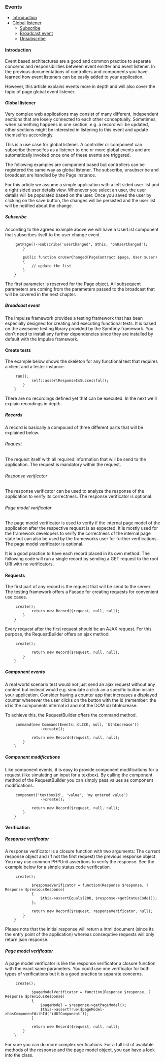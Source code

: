 <h3 class="doc-title">Events</h3>

- [Introduction](#introduction)
- [Global listener](#global-listener)
	- [Subscribe](#register-listener)
    - [Broadcast event](#broadcast-event)
    - [Unsubscribe](#unsubscribe-listener)


<h4><a id="introduction">Introduction</a></h4>
Event based architectures are a good and common practice to separate concerns and responsibilities between event emitter and event listener. In the previous documentations of controllers and components you have learned how event listeners can be easily added to your application.

However, this article explains events more in depth and will also cover the topic of page global event listener.

<h4><a id="global-listener">Global listener</a></h4>

Very complex web applications may consist of many different, independent sections that are losely connected to each other conceptually. Sometimes, when something happens in one section, e.g. a record will be updated, other sections might be interested in listening to this event and update themselfes accordingly. 

This is a use case for global listener. A controller or component can subscribe themselfes as a listener to one or more global events and are automatically invoked once one of these events are triggered. 

The following examples are component based but controllers can be registered the same way as global listener. The subscribe, unsubscribe and broadcast are handled by the Page instance.

For this article we assume a simple application with a left sided user list and a right sided user details view. Whenever you select an user, the user details will be populated based on the user. Once you saved the user by clicking on the save button, the changes will be persisted and the user list will be notified about the change.

<h5><a id="testing-framework">Subscribe</a></h5>

According to the agreed example above we will have a UserList component that subscribes itself to the user change event. 

<pre class="code-white line-numbers language-php">
	<code class="imp-code language-php"><?php

	namespace App\Tests;

	use App\Entities\User;

	class UserList extends Ul
	{
        public function afterCreateChildren()
        {
        	$this->getPage()->subscribe('userChanged', $this, 'onUserChanged');
        }
        
        public function onUserChanged(PageContract $page, User $user)
        {
        	// update the list
        }
	}</code>
</pre>

The first parameter is reserved for the Page object. All subsequent parameters are coming from the parameters passed to the broadcast that will be covered in the next chapter. 

<h5><a id="broadcast-event">Broadcast event</a></h5>


The Impulse framework provides a testing framework that has been especially designed for creating and executing functional tests. It is based on the awesome testing library provided by the Symfony framework. You don't need to install any further dependencies since they are installed by default with the Impulse framework.

<h4><a id="create-tests">Create tests</a></h4>

The example below shows the skeleton for any functional test that requires a client and a tester instance.

<pre class="code-white line-numbers language-php">
	<code class="imp-code language-php"><?php

	namespace App\Tests;

	use Impulse\ImpulseBundle\Components\UidHelperTrait;
	use Impulse\ImpulseBundle\Events\Events;
	use Impulse\ImpulseBundle\Tester\Record;
	use Impulse\ImpulseBundle\Tester\Request\Command;
	use Impulse\ImpulseBundle\Tester\Request\RequestBuilder;
	use Impulse\ImpulseBundle\Tester\Response\Response;
	use Impulse\ImpulseBundle\Tester\Tester;
	use Symfony\Bundle\FrameworkBundle\Test\WebTestCase;

	class CounterWebTest extends WebTestCase
	{
        public function testCounter()
        {
            $client = static::createClient();
            $tester = new Tester($client);

            // add recordings here

            $tester->run();
            self::assertResponseIsSuccessful();
        }
	}</code>
</pre>

There are no recordings defined yet that can be executed. In the next we'll explain recordings in depth.

<h5><a id="records">Records</a></h5>

A record is basically a compound of three different parts that will be explained below.

<h6>Request</h6>
The request itself with all required information that will be send to the application. The request is mandatory within the request.

<h6>Response verificator</h6>
The response verificator can be used to analyze the response of the application to verify its correctness. The response verificator is optional.

<h6>Page model verificator</h6>
The page model verificator is used to verify if the internal page model of the application after the respective request is as expected. It is mostly used for the framework developers to verify the correctness of the internal page state but can also be used by the frameworks user for further verifications. The page model verificator is optional.

It is a good practice to have each record placed in its own method. The following code will run a single record by sending a GET request to the root URI with no verificators.

<h4><a id="requests">Requests</a></h4>
The first part of any record is the request that will be send to the server. The testing framework offers a Facade for creating requests for convenient use cases.

<pre class="code-white line-numbers language-php">
	<code class="imp-code language-php"><?php

	namespace App\Tests;

	// other imports
    use Impulse\ImpulseBundle\Tester\Record;
    use Impulse\ImpulseBundle\Tester\Request\RequestBuilder;

	class CounterWebTest extends WebTestCase
	{
        public function initialRequest(): Record
        {
        	$request = RequestBuilder::request('GET', '/')->create();
            return new Record($request, null, null);
        }
	}</code>
</pre>

Every request after the first request should be an AJAX request. For this purpose, the RequestBuilder offers an ajax method.

<pre class="code-white line-numbers language-php">
	<code class="imp-code language-php"><?php

	namespace App\Tests;

	// other imports
    use Impulse\ImpulseBundle\Tester\Record;
    use Impulse\ImpulseBundle\Tester\Request\RequestBuilder;

	class CounterWebTest extends WebTestCase
	{
        public function ajaxRequest(): Record
        {
        	$request = RequestBuilder::ajax('POST', '/_impulse/event/')
            	->create();
           
            return new Record($request, null, null);
        }
	}</code>
</pre>

<h5><a id="component-events">Component events</a></h5>

A real world scenario test would not just send an ajax request without any content but instead would e.g. simulate a click an a specific button inside your application. Consider having a counter app that increases a displayed counter whenever the user clicks on the button with the id (remember: the id is the components internal id and not the DOM id) btnIncrease.

To achieve this, the RequestBuilder offers the <span class="code-hint">command</span> method.

<pre class="code-white line-numbers language-php">
	<code class="imp-code language-php"><?php

	namespace App\Tests;

	// other imports
    use Impulse\ImpulseBundle\Events\Events;
    use Impulse\ImpulseBundle\Tester\Request\Command;

	class CounterWebTest extends WebTestCase
	{
        public function ajaxRequest(): Record
        {
        	$request = RequestBuilder::ajax('POST', '/_impulse/event/')
            	->command(new Command(Events::CLICK, null, 'btnIncrease'))
            	->create();
           
            return new Record($request, null, null);
        }
	}</code>
</pre>

<h5><a id="component-modifications">Component modifications</a></h5>

Like component events, it is easy to provide component modifications for a request (like simulating an input for a textbox). By calling the <span class="code-hint">component</span> method of the <span class="code-hint">RequestBuilder</span> you can simply pass values as component modifications.

<pre class="code-white line-numbers language-php">
	<code class="imp-code language-php"><?php

	namespace App\Tests;

	// other imports
    use Impulse\ImpulseBundle\Events\Events;
    use Impulse\ImpulseBundle\Tester\Request\Command;

	class CounterWebTest extends WebTestCase
	{
        public function ajaxRequest(): Record
        {
        	$request = RequestBuilder::ajax('POST', '/_impulse/event/')
            	->component('textboxId', 'value', 'my entered value')
            	->create();
           
            return new Record($request, null, null);
        }
	}</code>
</pre>

<h4><a id="verification">Verification</a></h4>

<h5><a id="response-verificator">Response verificator</a></h5>
A response verificator is a closure function with two arguments: The current response object and (if not the first request) the previous response object. You may use common PHPUnit assertions to verify the response. See the example below for a simple status code verification.

<pre class="code-white line-numbers language-php">
	<code class="imp-code language-php"><?php

	namespace App\Tests;

	// imports

	class CounterWebTest extends WebTestCase
	{
        public function initialRequest(): Record
        {
        	$request = RequestBuilder::request('GET', '/')->create();
            
            $responseVerificator = function(Response $response, ?Response $previousResponse)
            {
            	$this->assertEquals(200, $response->getStatusCode());
            };
            
            return new Record($request, responseVerificator, null);
        }
	}</code>
</pre>

Please note that the initial response will return a html document (since its the entry point of the application) whereas consequtive requests will only return json response.

<h5><a id="page-model-verificator">Page model verificator</a></h5>
A page model verificator is like the response verificator a closure function with the exact same parameters. You could use one verificator for both types of verifications but it is a good practice to separate concerns.

<pre class="code-white line-numbers language-php">
	<code class="imp-code language-php"><?php

	namespace App\Tests;

	// imports

	class CounterWebTest extends WebTestCase
	{
        public function initialRequest(): Record
        {
        	$request = RequestBuilder::request('GET', '/')->create();
                       
            $pageModelVerificator = function(Response $response, ?Response $previousResponse)
            {
            	$pageModel = $response->getPageModel();
                $this->assertTrue($pageModel->hasComponentWithId('idOfComponent'));
            }
                       
            return new Record($request, null, null);
        }
	}</code>
</pre>

For sure you can do more complex verifications. For a full list of available methods of the response and the page model object, you can have a look into the class.
